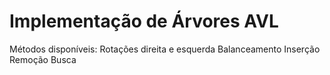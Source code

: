 # Implementação de Árvores AVL

Métodos disponíveis:
Rotações direita e esquerda
Balanceamento
Inserção
Remoção
Busca
